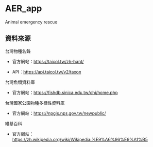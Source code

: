 # AER_app
Animal emergency rescue

## 資料來源
台灣物種名錄

- 官方網站：https://taicol.tw/zh-hant/

- API：https://api.taicol.tw/v2/taxon

台灣魚類資料庫

- 官方網站：https://fishdb.sinica.edu.tw/chi/home.php

台灣國家公園物種多樣性資料庫

- 官方網站：https://npgis.nps.gov.tw/newpublic/

維基百科

- 官方網站：https://zh.wikipedia.org/wiki/Wikipedia:%E9%A6%96%E9%A1%B5
